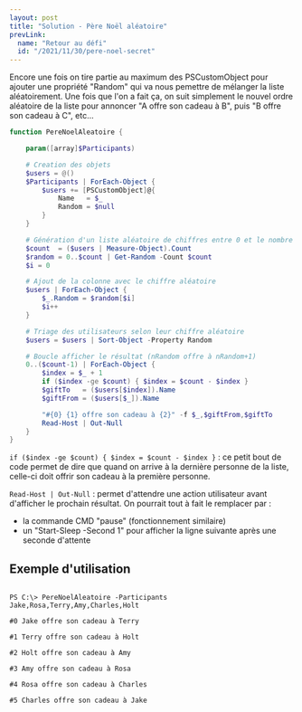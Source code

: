 ```yaml
---
layout: post
title: "Solution - Père Noël aléatoire"
prevLink:
  name: "Retour au défi"
  id: "/2021/11/30/pere-noel-secret"
---
```


Encore une fois on tire partie au maximum des PSCustomObject pour ajouter une propriété "Random" qui va nous pemettre de mélanger la liste aléatoirement. Une fois que l'on a fait ça, on suit simplement le nouvel ordre aléatoire de la liste pour annoncer "A offre son cadeau à B", puis "B offre son cadeau à C", etc...

```powershell
function PereNoelAleatoire {

    param([array]$Participants)

    # Creation des objets
    $users = @()
    $Participants | ForEach-Object {
        $users += [PSCustomObject]@{
            Name   = $_
            Random = $null
        }
    }

    # Génération d'un liste aléatoire de chiffres entre 0 et le nombre d'utilisateurs
    $count  = ($users | Measure-Object).Count
    $random = 0..$count | Get-Random -Count $count
    $i = 0

    # Ajout de la colonne avec le chiffre aléatoire
    $users | ForEach-Object {
        $_.Random = $random[$i]
        $i++
    }

    # Triage des utilisateurs selon leur chiffre aléatoire
    $users = $users | Sort-Object -Property Random

    # Boucle afficher le résultat (nRandom offre à nRandom+1)
    0..($count-1) | ForEach-Object {
        $index = $_ + 1
        if ($index -ge $count) { $index = $count - $index }
        $giftTo   = ($users[$index]).Name
        $giftFrom = ($users[$_]).Name

        "#{0} {1} offre son cadeau à {2}" -f $_,$giftFrom,$giftTo
        Read-Host | Out-Null
    }
}
```

`if ($index -ge $count) { $index = $count - $index }` : ce petit bout de code permet de dire que quand on arrive à la dernière personne de la liste, celle-ci doit offrir son cadeau à la première personne.

`Read-Host | Out-Null` : permet d'attendre une action utilisateur avant d'afficher le prochain résultat. On pourrait tout à fait le remplacer par :

- la commande CMD "pause" (fonctionnement similaire)
- un "Start-Sleep -Second 1" pour afficher la ligne suivante après une seconde d'attente

## Exemple d'utilisation

``` 

PS C:\> PereNoelAleatoire -Participants Jake,Rosa,Terry,Amy,Charles,Holt

#0 Jake offre son cadeau à Terry

#1 Terry offre son cadeau à Holt

#2 Holt offre son cadeau à Amy

#3 Amy offre son cadeau à Rosa

#4 Rosa offre son cadeau à Charles

#5 Charles offre son cadeau à Jake

```
